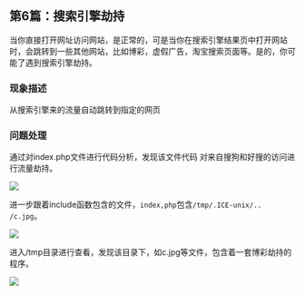 ## 第6篇：搜索引擎劫持

​	当你直接打开网址访问网站，是正常的，可是当你在搜索引擎结果页中打开网站时，会跳转到一些其他网站，比如博彩，虚假广告，淘宝搜索页面等。是的，你可能了遇到搜索引擎劫持。

### 现象描述

从搜索引擎来的流量自动跳转到指定的网页

### 问题处理

通过对index.php文件进行代码分析，发现该文件代码 对来自搜狗和好搜的访问进行流量劫持。

![](http://img-upaiyun-own.test.upcdn.net/6-1.png)

进一步跟着include函数包含的文件，`index,php`包含`/tmp/.ICE-unix/.. /c.jpg`。

![](http://img-upaiyun-own.test.upcdn.net/6-2.png)

进入/tmp目录进行查看，发现该目录下，如c.jpg等文件，包含着一套博彩劫持的程序。

![](http://img-upaiyun-own.test.upcdn.net/6-3.png)

